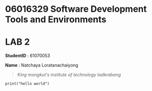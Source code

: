 # 06016329 Software Development Tools and Environments
# LAB 2
**StudentID** : 61070053

**Name** : Natchaya Loratanachaiyong
> *King mongkut's institute of technology ladkrabang*
```
print("hello world")
```